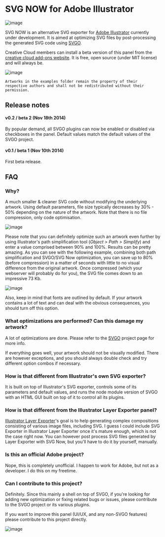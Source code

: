 # SVG NOW for Adobe Illustrator

![image](pics/SVGNOW.png)

SVG NOW is an alternative SVG exporter for [Adobe Illustrator](http://www.adobe.com/products/illustrator.html) currently under development. It is aimed at optimizing SVG files by post-processing the generated SVG code using [SVGO](https://github.com/svg/svgo).

Creative Cloud members can install a beta version of this panel from the [creative cloud add-ons website](https://creative.adobe.com/addons/products/4272#.VGSW8VPF8Q4). It is free, open source (under MIT license) and will always be.

![image](pics/screencap.png)

	Artworks in the examples folder remain the property of their respective authors and shall not be redistributed without their permission.


## Release notes

#### v0.2 / beta 2 (Nov 18th 2014)

By popular demand, all SVGO plugins can now be enabled or disabled via checkboxes in the panel. Default values match the default values of the SVGO project.


#### v0.1 / beta 1 (Nov 10th 2014)

First beta release.


## FAQ

### Why?
A much smaller & cleaner SVG code without modifying the underlying artwork. Using default parameters, file size typically decreases by 30% - 50% depending on the nature of the artwork. Note that there is no file compression, only code optimisation.

![image](pics/jeanne-compared.png)

Please note that you can definitely optimize such an artwork even further by using Illustrator's path simplification tool (*Object > Path > Simplify*) and enter a value comprised between 90% and 100%. Results can be pretty amazing. As you can see with the following example, combining both path simplification and SVGO/SVG Now optimization, you can save up to 80% (before compression) in a matter of seconds with little to no visual difference from the original artwork. Once compressed (which your webserver will probably do for you), the SVG file comes down to an impressive 73 Kb.

![image](pics/jeanne-compared-simplified.png)

Also, keep in mind that fonts are outlined by default. If your artwork contains a lot of text and can deal with the obvious consequences, you should turn off this option.

### What optimizations are performed? Can this damage my artwork?

A lot of optimizations are done. Please refer to the [SVGO](https://github.com/svg/svgo) project page for more info.

If everything goes well, your artwork should not be visually modified. There are however exceptions, and you should always double check and try different option combos if necessary.


### How is that different from Illustrator's own SVG exporter?
It is built on top of Illustrator's SVG exporter, controls some of its parameters and default values, and runs the node module version of SVGO with an HTML GUI built on top of it to control all its plugins.


### How is that different from the Illustrator Layer Exporter panel?
[Illustrator Layer Exporter](https://github.com/davidderaedt/Illustrator-Layer-Exporter)'s goal is to help generating complex compositions consisting of various image files, including SVG. I guess I could include SVG Exporter in Illustrator Layer Exporter once it's mature enough, which is not the case right now. You can however post process SVG files generated by Layer Exporter with SVG Now, but you'll have to do it by yourself, manually.

### Is this an official Adobe project?

Nope, this is completely unofficial. I happen to work for Adobe, but not as a developer. I do this on my freetime.

### Can I contribute to this project?

Definitely. Since this mainly a shell on top of SVGO, if you're looking for adding new optimization or fixing related bugs or issues, please contribute to the SVGO project or its various plugins.

If you want to improve this panel (UI/UX, and any non-SVGO features) please contribute to this project directly.

![image](pics/SVGNOW.gif)
